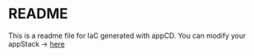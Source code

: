 # README
This is a readme file for IaC generated with appCD.
You can modify your appStack -> [here](http://cloud.stackgen.com/appstacks/b8bedb9a-fae1-4034-a90e-8401e6593a64)
